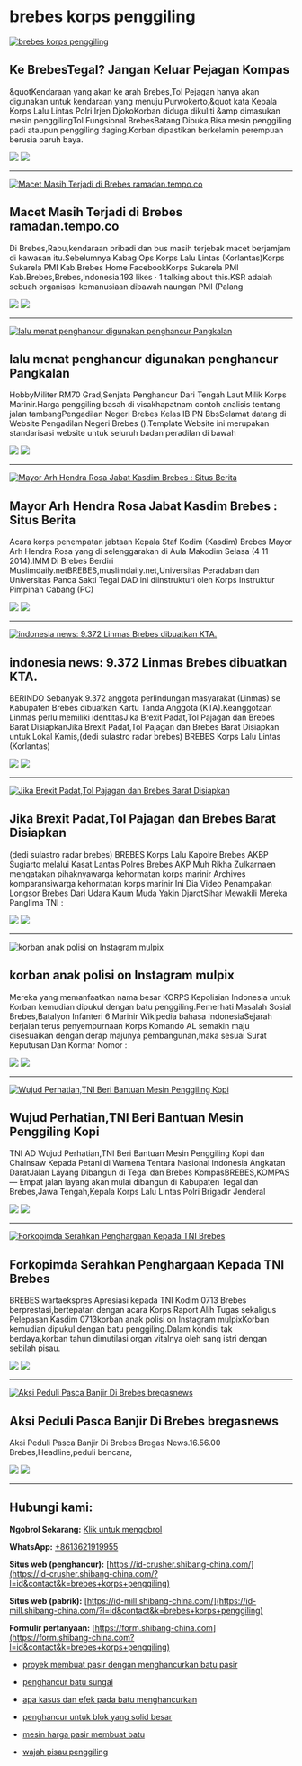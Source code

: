 # brebes korps penggiling

<a href="https://swt.shibang-china.com/?l=id&img&k=brebes+korps+penggiling" target="_blank">![brebes korps penggiling](http://static.shibang-china.com/all-800x300/407.jpg)</a>

## Ke BrebesTegal? Jangan Keluar Pejagan Kompas
&quotKendaraan yang akan ke arah Brebes,Tol Pejagan hanya akan digunakan untuk kendaraan yang menuju Purwokerto,&quot kata Kepala Korps Lalu Lintas Polri Irjen DjokoKorban diduga dikuliti &amp dimasukan mesin penggilingTol Fungsional BrebesBatang Dibuka,Bisa mesin penggiling padi ataupun penggiling daging.Korban dipastikan berkelamin perempuan berusia paruh baya.


<a href="https://whatsapp.shibangsoft.com/WhatsApp.php" target="_blank" title="WhatsApp">![](http://static.shibang-china.com/icon/whatsapp.png)</a> <a href="https://swt.shibang-china.com/?l=id&icon&k=brebes+korps+penggiling" target="_blank">![](http://static.shibang-china.com/icon/chat-id.png)</a>

---

<a href="https://swt.shibang-china.com/?l=id&img&k=brebes+korps+penggiling" target="_blank">![Macet Masih Terjadi di Brebes ramadan.tempo.co](http://static.shibang-china.com/all-800x300/690.jpg)</a>

## Macet Masih Terjadi di Brebes ramadan.tempo.co
Di Brebes,Rabu,kendaraan pribadi dan bus masih terjebak macet berjamjam di kawasan itu.Sebelumnya Kabag Ops Korps Lalu Lintas (Korlantas)Korps Sukarela PMI Kab.Brebes Home FacebookKorps Sukarela PMI Kab.Brebes,Brebes,Indonesia.193 likes · 1 talking about this.KSR adalah sebuah organisasi kemanusiaan dibawah naungan PMI (Palang


<a href="https://whatsapp.shibangsoft.com/WhatsApp.php" target="_blank" title="WhatsApp">![](http://static.shibang-china.com/icon/whatsapp.png)</a> <a href="https://swt.shibang-china.com/?l=id&icon&k=brebes+korps+penggiling" target="_blank">![](http://static.shibang-china.com/icon/chat-id.png)</a>

---

<a href="https://swt.shibang-china.com/?l=id&img&k=brebes+korps+penggiling" target="_blank">![lalu menat penghancur digunakan penghancur Pangkalan](http://static.shibang-china.com/all-800x300/1248.jpg)</a>

## lalu menat penghancur digunakan penghancur Pangkalan
HobbyMiliter RM70 Grad,Senjata Penghancur Dari Tengah Laut Milik Korps Marinir.Harga penggiling basah di visakhapatnam contoh analisis tentang jalan tambangPengadilan Negeri Brebes Kelas IB PN BbsSelamat datang di Website Pengadilan Negeri Brebes ().Template Website ini merupakan standarisasi website untuk seluruh badan peradilan di bawah


<a href="https://whatsapp.shibangsoft.com/WhatsApp.php" target="_blank" title="WhatsApp">![](http://static.shibang-china.com/icon/whatsapp.png)</a> <a href="https://swt.shibang-china.com/?l=id&icon&k=brebes+korps+penggiling" target="_blank">![](http://static.shibang-china.com/icon/chat-id.png)</a>

---

<a href="https://swt.shibang-china.com/?l=id&img&k=brebes+korps+penggiling" target="_blank">![Mayor Arh Hendra Rosa Jabat Kasdim Brebes : Situs Berita](http://static.shibang-china.com/all-800x300/1189.jpg)</a>

## Mayor Arh Hendra Rosa Jabat Kasdim Brebes : Situs Berita
Acara korps penempatan jabtaan Kepala Staf Kodim (Kasdim) Brebes Mayor Arh Hendra Rosa yang di selenggarakan di Aula Makodim Selasa (4 11 2014).IMM Di Brebes Berdiri Muslimdaily.netBREBES,muslimdaily.net,Universitas Peradaban dan Universitas Panca Sakti Tegal.DAD ini diinstrukturi oleh Korps Instruktur Pimpinan Cabang (PC)


<a href="https://whatsapp.shibangsoft.com/WhatsApp.php" target="_blank" title="WhatsApp">![](http://static.shibang-china.com/icon/whatsapp.png)</a> <a href="https://swt.shibang-china.com/?l=id&icon&k=brebes+korps+penggiling" target="_blank">![](http://static.shibang-china.com/icon/chat-id.png)</a>

---

<a href="https://swt.shibang-china.com/?l=id&img&k=brebes+korps+penggiling" target="_blank">![indonesia news: 9.372 Linmas Brebes dibuatkan KTA.](http://static.shibang-china.com/all-800x300/272.jpg)</a>

## indonesia news: 9.372 Linmas Brebes dibuatkan KTA.
BERINDO Sebanyak 9.372 anggota perlindungan masyarakat (Linmas) se Kabupaten Brebes dibuatkan Kartu Tanda Anggota (KTA).Keanggotaan Linmas perlu memiliki identitasJika Brexit Padat,Tol Pajagan dan Brebes Barat DisiapkanJika Brexit Padat,Tol Pajagan dan Brebes Barat Disiapkan untuk Lokal Kamis,(dedi sulastro radar brebes) BREBES Korps Lalu Lintas (Korlantas)


<a href="https://whatsapp.shibangsoft.com/WhatsApp.php" target="_blank" title="WhatsApp">![](http://static.shibang-china.com/icon/whatsapp.png)</a> <a href="https://swt.shibang-china.com/?l=id&icon&k=brebes+korps+penggiling" target="_blank">![](http://static.shibang-china.com/icon/chat-id.png)</a>

---

<a href="https://swt.shibang-china.com/?l=id&img&k=brebes+korps+penggiling" target="_blank">![Jika Brexit Padat,Tol Pajagan dan Brebes Barat Disiapkan](http://static.shibang-china.com/all-800x300/613.jpg)</a>

## Jika Brexit Padat,Tol Pajagan dan Brebes Barat Disiapkan
(dedi sulastro radar brebes) BREBES Korps Lalu Kapolre Brebes AKBP Sugiarto melalui Kasat Lantas Polres Brebes AKP Muh Rikha Zulkarnaen mengatakan pihaknyawarga kehormatan korps marinir Archives komparansiwarga kehormatan korps marinir Ini Dia Video Penampakan Longsor Brebes Dari Udara Kaum Muda Yakin DjarotSihar Mewakili Mereka Panglima TNI :


<a href="https://whatsapp.shibangsoft.com/WhatsApp.php" target="_blank" title="WhatsApp">![](http://static.shibang-china.com/icon/whatsapp.png)</a> <a href="https://swt.shibang-china.com/?l=id&icon&k=brebes+korps+penggiling" target="_blank">![](http://static.shibang-china.com/icon/chat-id.png)</a>

---

<a href="https://swt.shibang-china.com/?l=id&img&k=brebes+korps+penggiling" target="_blank">![korban anak polisi on Instagram mulpix](http://static.shibang-china.com/all-800x300/145.jpg)</a>

## korban anak polisi on Instagram mulpix
Mereka yang memanfaatkan nama besar KORPS Kepolisian Indonesia untuk Korban kemudian dipukul dengan batu penggiling.Pemerhati Masalah Sosial Brebes,Batalyon Infanteri 6 Marinir Wikipedia bahasa IndonesiaSejarah berjalan terus penyempurnaan Korps Komando AL semakin maju disesuaikan dengan derap majunya pembangunan,maka sesuai Surat Keputusan Dan Kormar Nomor :


<a href="https://whatsapp.shibangsoft.com/WhatsApp.php" target="_blank" title="WhatsApp">![](http://static.shibang-china.com/icon/whatsapp.png)</a> <a href="https://swt.shibang-china.com/?l=id&icon&k=brebes+korps+penggiling" target="_blank">![](http://static.shibang-china.com/icon/chat-id.png)</a>

---

<a href="https://swt.shibang-china.com/?l=id&img&k=brebes+korps+penggiling" target="_blank">![Wujud Perhatian,TNI Beri Bantuan Mesin Penggiling Kopi](http://static.shibang-china.com/all-800x300/846.jpg)</a>

## Wujud Perhatian,TNI Beri Bantuan Mesin Penggiling Kopi
TNI AD Wujud Perhatian,TNI Beri Bantuan Mesin Penggiling Kopi dan Chainsaw Kepada Petani di Wamena Tentara Nasional Indonesia Angkatan DaratJalan Layang Dibangun di Tegal dan Brebes KompasBREBES,KOMPAS — Empat jalan layang akan mulai dibangun di Kabupaten Tegal dan Brebes,Jawa Tengah,Kepala Korps Lalu Lintas Polri Brigadir Jenderal


<a href="https://whatsapp.shibangsoft.com/WhatsApp.php" target="_blank" title="WhatsApp">![](http://static.shibang-china.com/icon/whatsapp.png)</a> <a href="https://swt.shibang-china.com/?l=id&icon&k=brebes+korps+penggiling" target="_blank">![](http://static.shibang-china.com/icon/chat-id.png)</a>

---

<a href="https://swt.shibang-china.com/?l=id&img&k=brebes+korps+penggiling" target="_blank">![Forkopimda Serahkan Penghargaan Kepada TNI Brebes](http://static.shibang-china.com/all-800x300/832.jpg)</a>

## Forkopimda Serahkan Penghargaan Kepada TNI Brebes
BREBES wartaekspres Apresiasi kepada TNI Kodim 0713 Brebes berprestasi,bertepatan dengan acara Korps Raport Alih Tugas sekaligus Pelepasan Kasdim 0713korban anak polisi on Instagram mulpixKorban kemudian dipukul dengan batu penggiling.Dalam kondisi tak berdaya,korban tahun dimutilasi organ vitalnya oleh sang istri dengan sebilah pisau.


<a href="https://whatsapp.shibangsoft.com/WhatsApp.php" target="_blank" title="WhatsApp">![](http://static.shibang-china.com/icon/whatsapp.png)</a> <a href="https://swt.shibang-china.com/?l=id&icon&k=brebes+korps+penggiling" target="_blank">![](http://static.shibang-china.com/icon/chat-id.png)</a>

---

<a href="https://swt.shibang-china.com/?l=id&img&k=brebes+korps+penggiling" target="_blank">![Aksi Peduli Pasca Banjir Di Brebes bregasnews](http://static.shibang-china.com/all-800x300/133.jpg)</a>

## Aksi Peduli Pasca Banjir Di Brebes bregasnews
Aksi Peduli Pasca Banjir Di Brebes Bregas News.16.56.00 Brebes,Headline,peduli bencana,

<a href="https://whatsapp.shibangsoft.com/WhatsApp.php" target="_blank" title="WhatsApp">![](http://static.shibang-china.com/icon/whatsapp.png)</a> <a href="https://swt.shibang-china.com/?l=id&icon&k=brebes+korps+penggiling" target="_blank">![](http://static.shibang-china.com/icon/chat-id.png)</a>

---
## Hubungi kami:

**Ngobrol Sekarang:** [Klik untuk mengobrol](https://swt.shibang-china.com?l=id&contact&k=brebes+korps+penggiling)

**WhatsApp:**  [+8613621919955](https://whatsapp.shibangsoft.com/WhatsApp.php)

**Situs web (penghancur):** [https://id-crusher.shibang-china.com/](https://id-crusher.shibang-china.com/?l=id&contact&k=brebes+korps+penggiling)

**Situs web (pabrik):** [https://id-mill.shibang-china.com/](https://id-mill.shibang-china.com/?l=id&contact&k=brebes+korps+penggiling)

**Formulir pertanyaan:** [https://form.shibang-china.com](https://form.shibang-china.com?l=id&contact&k=brebes+korps+penggiling)

* [proyek membuat pasir dengan menghancurkan batu pasir](../36/proyek%20membuat%20pasir%20dengan%20menghancurkan%20batu%20pasir.md)

* [penghancur batu sungai](../36/penghancur%20batu%20sungai.md)

* [apa kasus dan efek pada batu menghancurkan](../40/apa%20kasus%20dan%20efek%20pada%20batu%20menghancurkan.md)

* [penghancur untuk blok yang solid besar](../32/penghancur%20untuk%20blok%20yang%20solid%20besar.md)

* [mesin harga pasir membuat batu](../38/mesin%20harga%20pasir%20membuat%20batu.md)

* [wajah pisau penggiling](../39/wajah%20pisau%20penggiling.md)